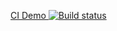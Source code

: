 [CI Demo ![Build status](https://ci.appveyor.com/api/projects/status/lmw6qx3wkmedk8an?svg=true)](https://ci.appveyor.com/project/Ekaterina/testapi-jrjmf)
